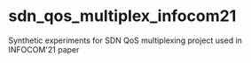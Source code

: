 # sdn_qos_multiplex_infocom21
Synthetic experiments for SDN QoS multiplexing project used in INFOCOM'21 paper
